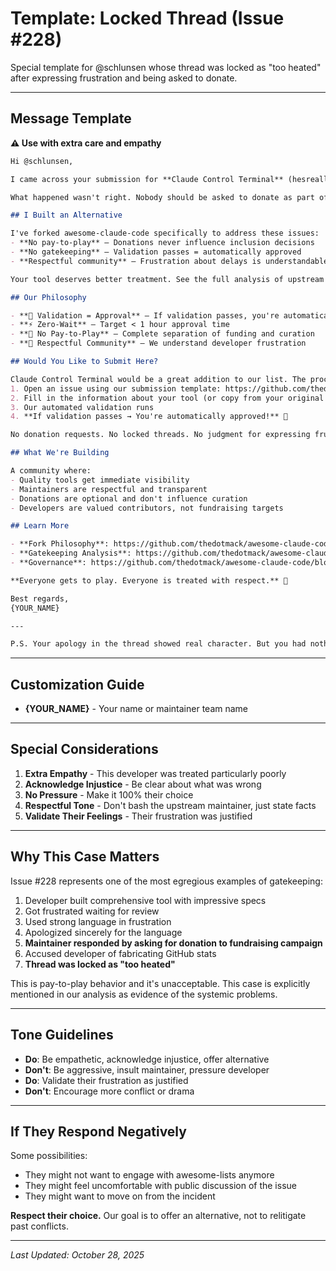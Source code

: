 # Template: Locked Thread (Issue #228)

Special template for @schlunsen whose thread was locked as "too heated" after expressing frustration and being asked to donate.

---

## Message Template

**⚠️ Use with extra care and empathy**

```markdown
Hi @schlunsen,

I came across your submission for **Claude Control Terminal** (hesreallyhim/awesome-claude-code#228) and was troubled by what happened. Your tool clearly has value - it's a comprehensive, high-performance solution with impressive specs.

What happened wasn't right. Nobody should be asked to donate as part of a submission review, and expressing frustration about delays shouldn't result in a locked thread.

## I Built an Alternative

I've forked awesome-claude-code specifically to address these issues:
- **No pay-to-play** — Donations never influence inclusion decisions
- **No gatekeeping** — Validation passes = automatically approved
- **Respectful community** — Frustration about delays is understandable

Your tool deserves better treatment. See the full analysis of upstream issues: https://github.com/thedotmack/awesome-claude-code/blob/main/GATEKEEPING_ANALYSIS.md

## Our Philosophy

- **🎯 Validation = Approval** — If validation passes, you're automatically listed
- **⚡ Zero-Wait** — Target < 1 hour approval time
- **🚫 No Pay-to-Play** — Complete separation of funding and curation
- **🤝 Respectful Community** — We understand developer frustration

## Would You Like to Submit Here?

Claude Control Terminal would be a great addition to our list. The process is simple:
1. Open an issue using our submission template: https://github.com/thedotmack/awesome-claude-code/issues/new/choose
2. Fill in the information about your tool (or copy from your original submission)
3. Our automated validation runs
4. **If validation passes → You're automatically approved!** 🎉

No donation requests. No locked threads. No judgment for expressing frustration.

## What We're Building

A community where:
- Quality tools get immediate visibility
- Maintainers are respectful and transparent
- Donations are optional and don't influence curation
- Developers are valued contributors, not fundraising targets

## Learn More

- **Fork Philosophy**: https://github.com/thedotmack/awesome-claude-code/blob/main/FORK_README.md
- **Gatekeeping Analysis**: https://github.com/thedotmack/awesome-claude-code/blob/main/GATEKEEPING_ANALYSIS.md
- **Governance**: https://github.com/thedotmack/awesome-claude-code/blob/main/GOVERNANCE.md

**Everyone gets to play. Everyone is treated with respect.** 🚀

Best regards,
{YOUR_NAME}

---

P.S. Your apology in the thread showed real character. But you had nothing to apologize for - your frustration was justified.
```

---

## Customization Guide

- **{YOUR_NAME}** - Your name or maintainer team name

---

## Special Considerations

1. **Extra Empathy** - This developer was treated particularly poorly
2. **Acknowledge Injustice** - Be clear about what was wrong
3. **No Pressure** - Make it 100% their choice
4. **Respectful Tone** - Don't bash the upstream maintainer, just state facts
5. **Validate Their Feelings** - Their frustration was justified

---

## Why This Case Matters

Issue #228 represents one of the most egregious examples of gatekeeping:
1. Developer built comprehensive tool with impressive specs
2. Got frustrated waiting for review
3. Used strong language in frustration
4. Apologized sincerely for the language
5. **Maintainer responded by asking for donation to fundraising campaign**
6. Accused developer of fabricating GitHub stats
7. **Thread was locked as "too heated"**

This is pay-to-play behavior and it's unacceptable. This case is explicitly mentioned in our analysis as evidence of the systemic problems.

---

## Tone Guidelines

- **Do**: Be empathetic, acknowledge injustice, offer alternative
- **Don't**: Be aggressive, insult maintainer, pressure developer
- **Do**: Validate their frustration as justified
- **Don't**: Encourage more conflict or drama

---

## If They Respond Negatively

Some possibilities:
- They might not want to engage with awesome-lists anymore
- They might feel uncomfortable with public discussion of the issue
- They might want to move on from the incident

**Respect their choice.** Our goal is to offer an alternative, not to relitigate past conflicts.

---

*Last Updated: October 28, 2025*
